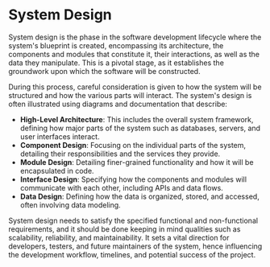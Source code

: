 # System Design

System design is the phase in the software development lifecycle where the system's blueprint is created, encompassing its architecture, the components and modules that constitute it, their interactions, as well as the data they manipulate. This is a pivotal stage, as it establishes the groundwork upon which the software will be constructed.

During this process, careful consideration is given to how the system will be structured and how the various parts will interact. The system's design is often illustrated using diagrams and documentation that describe:

- **High-Level Architecture**: This includes the overall system framework, defining how major parts of the system such as databases, servers, and user interfaces interact.
- **Component Design**: Focusing on the individual parts of the system, detailing their responsibilities and the services they provide.
- **Module Design**: Detailing finer-grained functionality and how it will be encapsulated in code.
- **Interface Design**: Specifying how the components and modules will communicate with each other, including APIs and data flows.
- **Data Design**: Defining how the data is organized, stored, and accessed, often involving data modeling.

System design needs to satisfy the specified functional and non-functional requirements, and it should be done keeping in mind qualities such as scalability, reliability, and maintainability. It sets a vital direction for developers, testers, and future maintainers of the system, hence influencing the development workflow, timelines, and potential success of the project.
